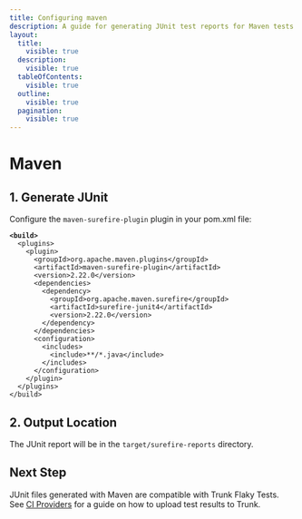 ```yaml
---
title: Configuring maven
description: A guide for generating JUnit test reports for Maven tests
layout:
  title:
    visible: true
  description:
    visible: true
  tableOfContents:
    visible: true
  outline:
    visible: true
  pagination:
    visible: true
---
```


# Maven

## 1. Generate JUnit

Configure the `maven-surefire-plugin` plugin in your pom.xml file:

<pre class="language-xml" data-title="pom.xml"><code class="lang-xml"><strong>&#x3C;build>
</strong>  &#x3C;plugins>
    &#x3C;plugin>
      &#x3C;groupId>org.apache.maven.plugins&#x3C;/groupId>
      &#x3C;artifactId>maven-surefire-plugin&#x3C;/artifactId>
      &#x3C;version>2.22.0&#x3C;/version>
      &#x3C;dependencies>
        &#x3C;dependency>
          &#x3C;groupId>org.apache.maven.surefire&#x3C;/groupId>
          &#x3C;artifactId>surefire-junit4&#x3C;/artifactId>
          &#x3C;version>2.22.0&#x3C;/version>
        &#x3C;/dependency>
      &#x3C;/dependencies>
      &#x3C;configuration>
        &#x3C;includes>
          &#x3C;include>**/*.java&#x3C;/include>
        &#x3C;/includes>
      &#x3C;/configuration>
    &#x3C;/plugin>
  &#x3C;/plugins>
&#x3C;/build>
</code></pre>

## 2. Output Location

The JUnit report will be in the `target/surefire-reports` directory.

## Next Step

JUnit files generated with Maven are compatible with Trunk Flaky Tests. See [CI Providers](../ci-providers/) for a guide on how to upload test results to Trunk.


